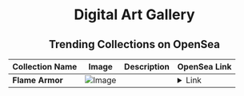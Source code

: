 <div align="center">

# Digital Art Gallery

## Trending Collections on OpenSea

| Collection Name                       | Image                                                                                     | Description                       | OpenSea Link                                                                                          |
|---------------------------------------|-------------------------------------------------------------------------------------------|-----------------------------------|--------------------------------------------------------------------------------------------------------|
| **Flame Armor** | ![Image](https://i.seadn.io/s/raw/files/d8e17f2716ad751adafe289c21bec896.png?w=500&auto=format?w=200&auto=format) |  | <details><summary>Link</summary>[Flame Armor](https://opensea.io/collection/flame-armor)</details> |

</div>